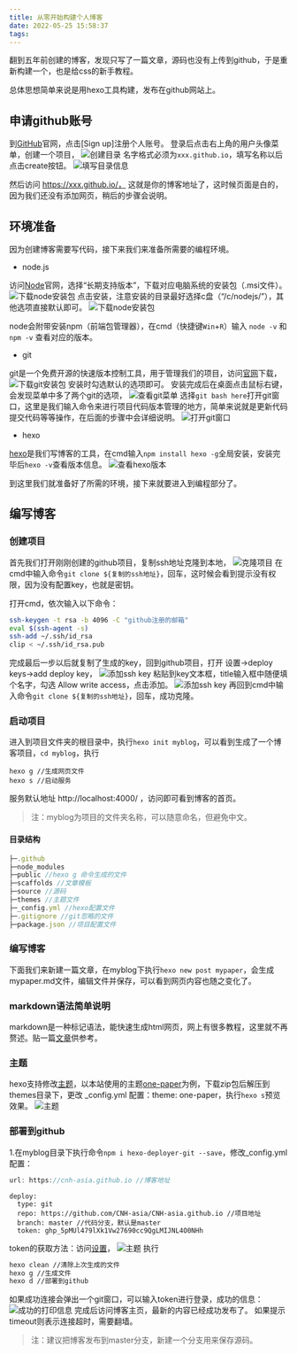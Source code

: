 ```yaml
---
title: 从零开始构建个人博客
date: 2022-05-25 15:58:37
tags:
---
```


翻到五年前创建的博客，发现只写了一篇文章，源码也没有上传到github，于是重新构建一个，也是给css的新手教程。

总体思想简单来说是用hexo工具构建，发布在github网站上。

## 申请github账号

到[GitHub](https://github.com/)官网，点击[Sign up]注册个人账号。
登录后点击右上角的用户头像菜单，创建一个项目，
![创建目录](../images/how_to_build_your_blog/create_repo.png)
名字格式必须为`xxx.github.io`，填写名称以后点击create按钮。
![填写目录信息](../images/how_to_build_your_blog/create_repo_1.png)

然后访问 https://xxx.github.io/， 这就是你的博客地址了，这时候页面是白的，因为我们还没有添加网页，稍后的步骤会说明。



## 环境准备

因为创建博客需要写代码，接下来我们来准备所需要的编程环境。

- node.js

访问[Node](http://nodejs.cn/download/)官网，选择“长期支持版本”，下载对应电脑系统的安装包（.msi文件）。
![下载node安装包](../images/how_to_build_your_blog/download_node.png)
点击安装，注意安装的目录最好选择c盘（“/c/nodejs/”），其他选项直接默认即可。
![下载node安装包](../images/how_to_build_your_blog/install_node.png)

node会附带安装npm（前端包管理器），在cmd（快捷键`Win`+`R`）输入 `node -v` 和 `npm -v` 查看对应的版本。


- git

git是一个免费开源的快速版本控制工具，用于管理我们的项目，访问[官网](https://git-scm.com/)下载，
![下载git安装包](../images/how_to_build_your_blog/download_git.png)
安装时勾选默认的选项即可。
安装完成后在桌面点击鼠标右键，会发现菜单中多了两个git的选项，
![查看git菜单](../images/how_to_build_your_blog/git_menu.png)
选择`git bash here`打开git窗口，这里是我们输入命令来进行项目代码版本管理的地方，简单来说就是更新代码提交代码等等操作，在后面的步骤中会详细说明。
![打开git窗口](../images/how_to_build_your_blog/git_window.png)


- hexo

[hexo](https://hexo.io/docs/)是我们写博客的工具，在cmd输入`npm install hexo -g`全局安装，安装完毕后`hexo -v`查看版本信息。
![查看hexo版本](../images/how_to_build_your_blog/hexo_v.png)


到这里我们就准备好了所需的环境，接下来就要进入到编程部分了。


## 编写博客

### 创建项目

首先我们打开刚刚创建的github项目，复制ssh地址克隆到本地，
![克隆项目](../images/how_to_build_your_blog/clone_1.png)
在cmd中输入命令`git clone ${复制的ssh地址}`，回车，这时候会看到提示没有权限，因为没有配置key，也就是密钥。

打开cmd，依次输入以下命令：

```bash
ssh-keygen -t rsa -b 4096 -C "github注册的邮箱"
eval $(ssh-agent -s)
ssh-add ~/.ssh/id_rsa
clip < ~/.ssh/id_rsa.pub
```
完成最后一步以后就复制了生成的key，回到github项目，打开 设置->deploy keys->add deploy key，
![添加ssh key](../images/how_to_build_your_blog/sshkey_1.png)
粘贴到key文本框，title输入框中随便填个名字，勾选 Allow write access，点击添加。 
![添加ssh key](../images/how_to_build_your_blog/sshkey_2.png)
再回到cmd中输入命令`git clone ${复制的ssh地址}`，回车，成功克隆。

### 启动项目

进入到项目文件夹的根目录中，执行`hexo init myblog`，可以看到生成了一个博客项目，`cd myblog`，执行
```
hexo g //生成网页文件
hexo s //启动服务
```
服务默认地址 http://localhost:4000/ ，访问即可看到博客的首页。

> 注：myblog为项目的文件夹名称，可以随意命名，但避免中文。

#### 目录结构

```js
├─.github
├─node_modules
├─public //hexo g 命令生成的文件
├─scaffolds //文章模板
├─source //源码
├─themes //主题文件
├─_config.yml //hexo配置文件
├─.gitignore //git忽略的文件
├─package.json //项目配置文件
```

### 编写博客

下面我们来新建一篇文章，在myblog下执行`hexo new post mypaper`，会生成mypaper.md文件，编辑文件并保存，可以看到网页内容也随之变化了。

### markdown语法简单说明

markdown是一种标记语法，能快速生成html网页，网上有很多教程，这里就不再赘述。贴一篇[文章](https://www.jianshu.com/p/191d1e21f7ed)供参考。

### 主题

hexo支持修改[主题](https://hexo.io/themes/)，以本站使用的主题[one-paper](https://github.com/zheli-design/hexo-theme-one-paper)为例，下载zip包后解压到themes目录下，更改 _config.yml 配置：theme: one-paper，执行`hexo s`预览效果。
![主题](../images/how_to_build_your_blog/theme.png)

### 部署到github

1.在myblog目录下执行命令`npm i hexo-deployer-git --save`，修改_config.yml配置：
```js
url: https://cnh-asia.github.io //博客地址
```

```
deploy:
  type: git
  repo: https://github.com/CNH-asia/CNH-asia.github.io //项目地址
  branch: master //代码分支，默认是master
  token: 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
```
token的获取方法：访问[设置](https://github.com/settings/tokens)，
![主题](../images/how_to_build_your_blog/generate_token.png)
执行

```bash
hexo clean //清除上次生成的文件
hexo g //生成文件
hexo d //部署到github
```
如果成功连接会弹出一个git窗口，可以输入token进行登录，成功的信息：
![成功的打印信息](../images/how_to_build_your_blog/success.png)
完成后访问博客主页，最新的内容已经成功发布了。
如果提示timeout则表示连接超时，需要翻墙。
> 注：建议把博客发布到master分支，新建一个分支用来保存源码。




